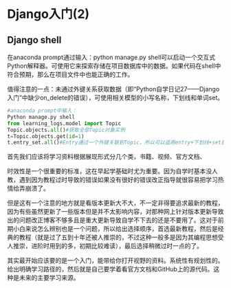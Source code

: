 # Django入门(2)

## Django shell

在anaconda prompt通过输入：python manage.py shell可以启动一个交互式Python解释器。可使用它来探索存储在项目数据库中的数据。如果代码在shell中符合预期，那么在项目文件中也能正确的工作。

值得注意的一点：未通过外键关系获取数据（即“Python自学日记27——Django入门”中缺少on_delete的错误），可使用相关模型的小写名称，下划线和单词set。

```python
#anaconda prompt中输入：
Python manage.py shell
from learning_logs.model import Topic
Topic.objects.all()#获取全部Topic对象实例
t=Topic.objects.get(id=1)
t.entry_set.all()#Entry通过一个外键关联到Topic，所以可以适用entry+下划线+set获取Entry内容
```

首先我们应该将学习资料根据展现形式分几个类，书籍、视频、官方文档、

时效性是一个很重要的标准，这在早起学基础时尤为重要。因为自学时基本没人教，遇到因为教程过时导致的错误如果没有很好的错误改正指导就很容易把学习热情给弄崩溃了。

但是这有一个注意的地方就是看版本更新大不大，不一定非得要追求最新的教程，因为有些虽然更新了一些版本但是并不太影响内容，对那种网上针对版本更新导致出的问题改正博客不够多且是重大更新导致自学不下去的还是不要用了。这对于前期小白来说怎么辨别也是一个问题，所以给出选择顺序，首选最新教程，然后是经典的教程（就是过了五到十年还被人推崇的，不过这种一般多是因为其编程思想受人推崇，进阶时用到的多，初期比较难读），最后选择稍微过时一点的了。

其实最开始应该要的是一个入门，能带给你打开视野的资料。系统性有规划性的。给出明确学习路径的，然后就是自己要学着看官方文档和GitHub上的源代码。这种是未来的主要学习来源。